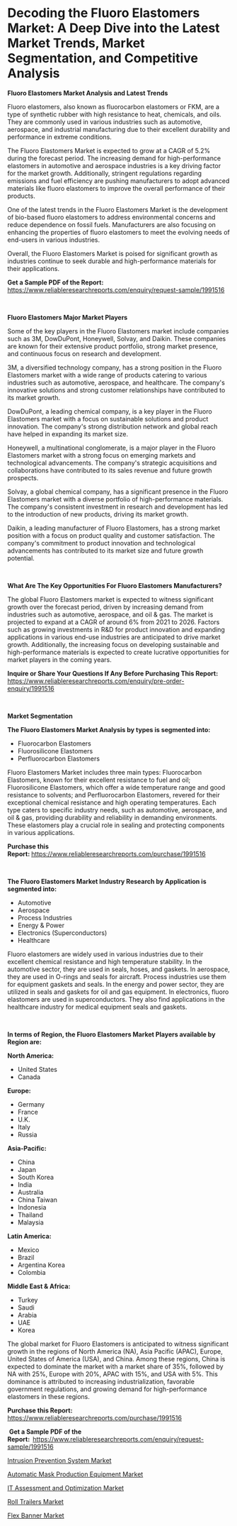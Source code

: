 <p><h1>Decoding the Fluoro Elastomers Market: A Deep Dive into the Latest Market Trends, Market Segmentation, and Competitive Analysis</h1></p><p><strong>Fluoro Elastomers Market Analysis and Latest Trends</strong></p>
<p><p>Fluoro elastomers, also known as fluorocarbon elastomers or FKM, are a type of synthetic rubber with high resistance to heat, chemicals, and oils. They are commonly used in various industries such as automotive, aerospace, and industrial manufacturing due to their excellent durability and performance in extreme conditions.</p><p>The Fluoro Elastomers Market is expected to grow at a CAGR of 5.2% during the forecast period. The increasing demand for high-performance elastomers in automotive and aerospace industries is a key driving factor for the market growth. Additionally, stringent regulations regarding emissions and fuel efficiency are pushing manufacturers to adopt advanced materials like fluoro elastomers to improve the overall performance of their products.</p><p>One of the latest trends in the Fluoro Elastomers Market is the development of bio-based fluoro elastomers to address environmental concerns and reduce dependence on fossil fuels. Manufacturers are also focusing on enhancing the properties of fluoro elastomers to meet the evolving needs of end-users in various industries.</p><p>Overall, the Fluoro Elastomers Market is poised for significant growth as industries continue to seek durable and high-performance materials for their applications.</p></p>
<p><strong>Get a Sample PDF of the Report:&nbsp;</strong> <a href="https://www.reliableresearchreports.com/enquiry/request-sample/1991516">https://www.reliableresearchreports.com/enquiry/request-sample/1991516</a></p>
<p>&nbsp;</p>
<p><strong>Fluoro Elastomers Major Market Players</strong></p>
<p><p>Some of the key players in the Fluoro Elastomers market include companies such as 3M, DowDuPont, Honeywell, Solvay, and Daikin. These companies are known for their extensive product portfolio, strong market presence, and continuous focus on research and development.</p><p>3M, a diversified technology company, has a strong position in the Fluoro Elastomers market with a wide range of products catering to various industries such as automotive, aerospace, and healthcare. The company's innovative solutions and strong customer relationships have contributed to its market growth.</p><p>DowDuPont, a leading chemical company, is a key player in the Fluoro Elastomers market with a focus on sustainable solutions and product innovation. The company's strong distribution network and global reach have helped in expanding its market size.</p><p>Honeywell, a multinational conglomerate, is a major player in the Fluoro Elastomers market with a strong focus on emerging markets and technological advancements. The company's strategic acquisitions and collaborations have contributed to its sales revenue and future growth prospects.</p><p>Solvay, a global chemical company, has a significant presence in the Fluoro Elastomers market with a diverse portfolio of high-performance materials. The company's consistent investment in research and development has led to the introduction of new products, driving its market growth.</p><p>Daikin, a leading manufacturer of Fluoro Elastomers, has a strong market position with a focus on product quality and customer satisfaction. The company's commitment to product innovation and technological advancements has contributed to its market size and future growth potential.</p></p>
<p>&nbsp;</p>
<p><strong>What Are The Key Opportunities For Fluoro Elastomers Manufacturers?</strong></p>
<p><p>The global Fluoro Elastomers market is expected to witness significant growth over the forecast period, driven by increasing demand from industries such as automotive, aerospace, and oil & gas. The market is projected to expand at a CAGR of around 6% from 2021 to 2026. Factors such as growing investments in R&D for product innovation and expanding applications in various end-use industries are anticipated to drive market growth. Additionally, the increasing focus on developing sustainable and high-performance materials is expected to create lucrative opportunities for market players in the coming years.</p></p>
<p><strong>Inquire or Share Your Questions If Any Before Purchasing This Report:</strong> <a href="https://www.reliableresearchreports.com/enquiry/pre-order-enquiry/1991516">https://www.reliableresearchreports.com/enquiry/pre-order-enquiry/1991516</a></p>
<p>&nbsp;</p>
<p><strong>Market Segmentation</strong></p>
<p><strong>The Fluoro Elastomers Market Analysis by types is segmented into:</strong></p>
<p><ul><li>Fluorocarbon Elastomers</li><li>Fluorosilicone Elastomers</li><li>Perfluorocarbon Elastomers</li></ul></p>
<p><p>Fluoro Elastomers Market includes three main types: Fluorocarbon Elastomers, known for their excellent resistance to fuel and oil; Fluorosilicone Elastomers, which offer a wide temperature range and good resistance to solvents; and Perfluorocarbon Elastomers, revered for their exceptional chemical resistance and high operating temperatures. Each type caters to specific industry needs, such as automotive, aerospace, and oil & gas, providing durability and reliability in demanding environments. These elastomers play a crucial role in sealing and protecting components in various applications.</p></p>
<p><strong>Purchase this Report:&nbsp;</strong><a href="https://www.reliableresearchreports.com/purchase/1991516">https://www.reliableresearchreports.com/purchase/1991516</a></p>
<p>&nbsp;</p>
<p><strong>The Fluoro Elastomers Market Industry Research by Application is segmented into:</strong></p>
<p><ul><li>Automotive</li><li>Aerospace</li><li>Process Industries</li><li>Energy & Power</li><li>Electronics (Superconductors)</li><li>Healthcare</li></ul></p>
<p><p>Fluoro elastomers are widely used in various industries due to their excellent chemical resistance and high temperature stability. In the automotive sector, they are used in seals, hoses, and gaskets. In aerospace, they are used in O-rings and seals for aircraft. Process industries use them for equipment gaskets and seals. In the energy and power sector, they are utilized in seals and gaskets for oil and gas equipment. In electronics, fluoro elastomers are used in superconductors. They also find applications in the healthcare industry for medical equipment seals and gaskets.</p></p>
<p>&nbsp;</p>
<p><strong>In terms of Region, the Fluoro Elastomers Market Players available by Region are:</strong></p>
<p>
    <p> <strong> North America: </strong>
        <ul>
            <li>United States</li>
            <li>Canada</li>
        </ul>
        </p> 
    <p> <strong> Europe: </strong>
        <ul>
            <li>Germany</li>
            <li>France</li>
            <li>U.K.</li>
            <li>Italy</li>
            <li>Russia</li>
        </ul>
        </p> 
    <p> <strong> Asia-Pacific: </strong>
        <ul>
            <li>China</li>
            <li>Japan</li>
            <li>South Korea</li>
            <li>India</li>
            <li>Australia</li>
            <li>China Taiwan</li>
            <li>Indonesia</li>
            <li>Thailand</li>
            <li>Malaysia</li>
        </ul>
        </p> 
    <p> <strong> Latin America: </strong>
        <ul>
            <li>Mexico</li>
            <li>Brazil</li>
            <li>Argentina Korea</li>
            <li>Colombia</li>
        </ul>
        </p> 
    <p> <strong> Middle East & Africa: </strong>
        <ul>
            <li>Turkey</li>
            <li>Saudi</li>
            <li>Arabia</li>
            <li>UAE</li>
            <li>Korea</li>
        </ul>
    </p>
    </p>
<p><p>The global market for Fluoro Elastomers is anticipated to witness significant growth in the regions of North America (NA), Asia Pacific (APAC), Europe, United States of America (USA), and China. Among these regions, China is expected to dominate the market with a market share of 35%, followed by NA with 25%, Europe with 20%, APAC with 15%, and USA with 5%. This dominance is attributed to increasing industrialization, favorable government regulations, and growing demand for high-performance elastomers in these regions.</p></p>
<p><strong>Purchase this Report: </strong><a href="https://www.reliableresearchreports.com/purchase/1991516">https://www.reliableresearchreports.com/purchase/1991516</a></p>
<p>&nbsp;<strong>Get a Sample PDF of the Report:&nbsp;&nbsp;</strong><a href="https://www.reliableresearchreports.com/enquiry/request-sample/1991516">https://www.reliableresearchreports.com/enquiry/request-sample/1991516</a></p>
<p><strong></strong></p>
<p><p><a href="https://issuu.com/reportprime-2/docs/intrusion-prevention-system-market-size-2030.pptx">Intrusion Prevention System Market</a></p><p><a href="https://flame-sidecar-702.notion.site/Automatic-Mask-Production-Equipment-Market-Size-Global-Industry-Overview-Market-Segmentation-and-F-1869b88941f04090b456838c6348fca3">Automatic Mask Production Equipment Market</a></p><p><a href="https://issuu.com/reportprime-2/docs/it-assessment-and-optimization-market-size-2030.pp">IT Assessment and Optimization Market</a></p><p><a href="https://view.publitas.com/reportprime-1/roll-trailers-market-research-report-the-key-to-successful-business-strategy-forecasted-for-period-from-2023-2030/">Roll Trailers Market</a></p><p><a href="https://github.com/okotobwrhuteie/Market-Research-Report-List-1/blob/main/flex-banner-market.md">Flex Banner Market</a></p></p>